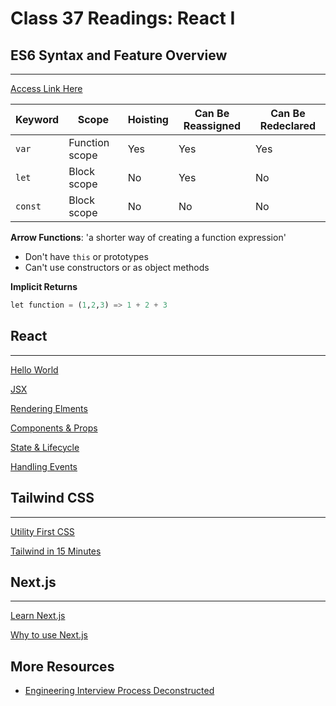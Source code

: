 # Class 37 Readings: React I

## ES6 Syntax and Feature Overview

___
[Access Link Here](https://www.taniarascia.com/es6-syntax-and-feature-overview/)



| Keyword	|   Scope   |	Hoisting    |	Can Be Reassigned	|   Can Be Redeclared   |
| ------ | ----- | ----- | ------ | -----|
| `var` |	Function scope |	Yes |	Yes |	Yes
| `let`	| Block scope |	No |	Yes |	No
| `const` |	Block scope |	No |	No |	No

**Arrow Functions**: 'a shorter way of creating a function expression'

- Don't have `this` or prototypes
- Can't use constructors or as object methods

**Implicit Returns**

```python
let function = (1,2,3) => 1 + 2 + 3 
``` 

## React

___
[Hello World](https://reactjs.org/docs/hello-world.html)

[JSX](https://reactjs.org/docs/introducing-jsx.html)

[Rendering Elments](https://reactjs.org/docs/rendering-elements.html)

[Components & Props](https://reactjs.org/docs/components-and-props.html)

[State & Lifecycle](https://reactjs.org/docs/state-and-lifecycle.html)

[Handling Events](https://reactjs.org/docs/handling-events.html)


## Tailwind CSS  

___

[Utility First CSS](https://tailwindcss.com/docs/utility-first)

[Tailwind in 15 Minutes](https://www.youtube.com/watch?v=6zIuAyLZPH0)

## Next.js  

___

[Learn Next.js](https://nextjs.org/learn/basics/create-nextjs-app)

[Why to use Next.js](https://www.youtube.com/watch?v=rtgbaKBhdkk)


## More Resources  

- [Engineering Interview Process Deconstructed](https://www.youtube.com/watch?v=KdXAUst8bdo)
